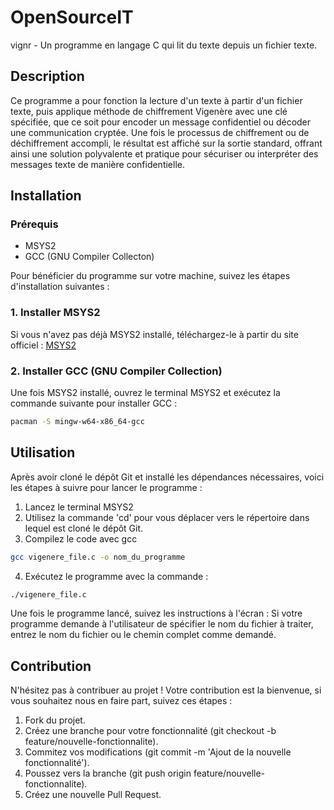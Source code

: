 # OpenSourceIT

vignr - Un programme en langage C qui lit du texte depuis un fichier texte.

## Description

Ce programme a pour fonction la lecture d'un texte à partir d'un fichier texte, puis applique méthode de chiffrement Vigenère avec une clé spécifiée, que ce soit pour encoder un message confidentiel ou décoder une communication cryptée. Une fois le processus de chiffrement ou de déchiffrement accompli, le résultat est affiché sur la sortie standard, offrant ainsi une solution polyvalente et pratique pour sécuriser ou interpréter des messages texte de manière confidentielle.

## Installation 

### Prérequis
* MSYS2
* GCC (GNU Compiler Collecton)

Pour bénéficier du programme sur votre machine, suivez les étapes d'installation suivantes : 

### 1. Installer MSYS2

Si vous n'avez pas déjà MSYS2 installé, téléchargez-le à partir du site officiel : [MSYS2](https://www.msys2.org/)

### 2. Installer GCC (GNU Compiler Collection)

Une fois MSYS2 installé, ouvrez le terminal MSYS2 et exécutez la commande suivante pour installer GCC :

```bash
pacman -S mingw-w64-x86_64-gcc
```

## Utilisation

Après avoir cloné le dépôt Git et installé les dépendances nécessaires, voici les étapes à suivre pour lancer le programme : 
1. Lancez le terminal MSYS2
2. Utilisez la commande 'cd' pour vous déplacer vers le répertoire dans lequel est cloné le dépôt Git.
3. Compilez le code avec gcc
```bash
gcc vigenere_file.c -o nom_du_programme
```
4. Exécutez le programme avec la commande :
```bash
./vigenere_file.c
```
Une fois le programme lancé, suivez les instructions à l'écran : Si votre programme demande à l'utilisateur de spécifier le nom du fichier à traiter, entrez le nom du fichier ou le chemin complet comme demandé.

## Contribution

N'hésitez pas à contribuer au projet !
Votre contribution est la bienvenue, si vous souhaitez nous en faire part, suivez ces étapes :

1. Fork du projet.
2. Créez une branche pour votre fonctionnalité (git checkout -b feature/nouvelle-fonctionnalite).
3. Commitez vos modifications (git commit -m 'Ajout de la nouvelle fonctionnalité').
4. Poussez vers la branche (git push origin feature/nouvelle-fonctionnalite).
5. Créez une nouvelle Pull Request.

